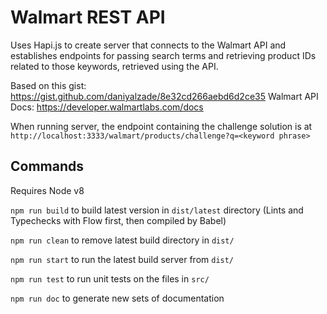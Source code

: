 # Walmart REST API

Uses Hapi.js to create server that connects to the Walmart API and establishes endpoints for passing search terms and retrieving product IDs related to those keywords, retrieved using the API.

Based on this gist: https://gist.github.com/daniyalzade/8e32cd266aebd6d2ce35
Walmart API Docs: https://developer.walmartlabs.com/docs

When running server, the endpoint containing the challenge solution is at `http://localhost:3333/walmart/products/challenge?q=<keyword phrase>`

## Commands

Requires Node v8

`npm run build` to build latest version in `dist/latest` directory (Lints and Typechecks with Flow first, then compiled by Babel)

`npm run clean` to remove latest build directory in `dist/`

`npm run start` to run the latest build server from `dist/`

`npm run test` to run unit tests on the files in `src/`

`npm run doc` to generate new sets of documentation
